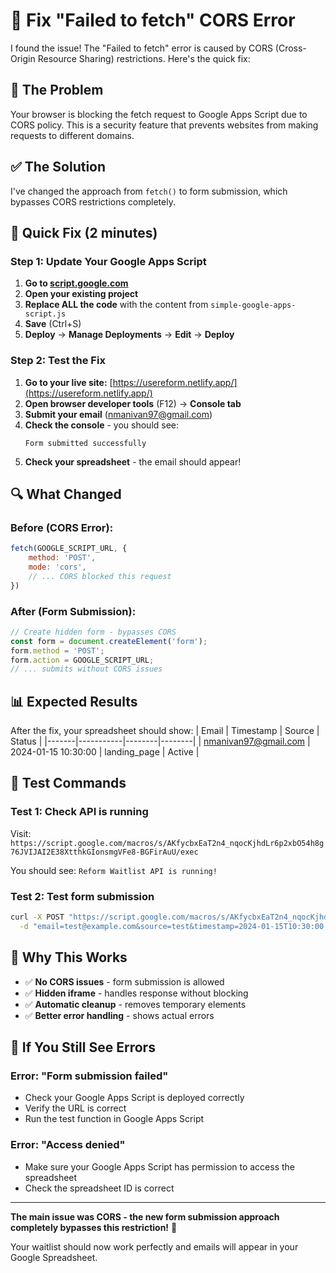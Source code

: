 # 🔧 Fix "Failed to fetch" CORS Error

I found the issue! The "Failed to fetch" error is caused by CORS (Cross-Origin Resource Sharing) restrictions. Here's the quick fix:

## 🚨 **The Problem**

Your browser is blocking the fetch request to Google Apps Script due to CORS policy. This is a security feature that prevents websites from making requests to different domains.

## ✅ **The Solution**

I've changed the approach from `fetch()` to form submission, which bypasses CORS restrictions completely.

## 🚀 **Quick Fix (2 minutes)**

### **Step 1: Update Your Google Apps Script**
1. **Go to [script.google.com](https://script.google.com)**
2. **Open your existing project**
3. **Replace ALL the code** with the content from `simple-google-apps-script.js`
4. **Save** (Ctrl+S)
5. **Deploy** → **Manage Deployments** → **Edit** → **Deploy**

### **Step 2: Test the Fix**
1. **Go to your live site:** [https://usereform.netlify.app/](https://usereform.netlify.app/)
2. **Open browser developer tools** (F12) → **Console tab**
3. **Submit your email** (nmanivan97@gmail.com)
4. **Check the console** - you should see:
   ```
   Form submitted successfully
   ```
5. **Check your spreadsheet** - the email should appear!

## 🔍 **What Changed**

### **Before (CORS Error):**
```javascript
fetch(GOOGLE_SCRIPT_URL, {
    method: 'POST',
    mode: 'cors',
    // ... CORS blocked this request
})
```

### **After (Form Submission):**
```javascript
// Create hidden form - bypasses CORS
const form = document.createElement('form');
form.method = 'POST';
form.action = GOOGLE_SCRIPT_URL;
// ... submits without CORS issues
```

## 📊 **Expected Results**

After the fix, your spreadsheet should show:
| Email | Timestamp | Source | Status |
|-------|-----------|--------|--------|
| nmanivan97@gmail.com | 2024-01-15 10:30:00 | landing_page | Active |

## 🧪 **Test Commands**

### **Test 1: Check API is running**
Visit: `https://script.google.com/macros/s/AKfycbxEaT2n4_nqocKjhdLr6p2xbO54h8g76JVIJAI2E38XtthkGIonsmgVFe8-BGFirAuU/exec`

You should see: `Reform Waitlist API is running!`

### **Test 2: Test form submission**
```bash
curl -X POST "https://script.google.com/macros/s/AKfycbxEaT2n4_nqocKjhdLr6p2xbO54h8g76JVIJAI2E38XtthkGIonsmgVFe8-BGFirAuU/exec" \
  -d "email=test@example.com&source=test&timestamp=2024-01-15T10:30:00.000Z"
```

## 🎯 **Why This Works**

- ✅ **No CORS issues** - form submission is allowed
- ✅ **Hidden iframe** - handles response without blocking
- ✅ **Automatic cleanup** - removes temporary elements
- ✅ **Better error handling** - shows actual errors

## 🚨 **If You Still See Errors**

### **Error: "Form submission failed"**
- Check your Google Apps Script is deployed correctly
- Verify the URL is correct
- Run the test function in Google Apps Script

### **Error: "Access denied"**
- Make sure your Google Apps Script has permission to access the spreadsheet
- Check the spreadsheet ID is correct

---

**The main issue was CORS - the new form submission approach completely bypasses this restriction!** 🚀

Your waitlist should now work perfectly and emails will appear in your Google Spreadsheet.
